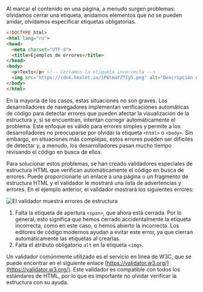 
Al marcar el contenido en una página, a menudo surgen problemas: olvidamos cerrar una etiqueta, anidamos elementos que no se pueden anidar, olvidamos especificar etiquetas obligatorias.

```html
<!DOCTYPE html>
<html lang="ru">
<head>
  <meta charset="UTF-8">
  <title>Ejemplos de errores</title>
</head>
<body>
  <p>Texto</p> <!-- Cerramos la etiqueta incorrecta -->
  <img src="https://cdn6.hexlet.io/1P6tmafZTIy5.png" alt="Descripción de la imagen"> <!-- No especificamos el atributo alt obligatorio -->
</body>
</html>
```

En la mayoría de los casos, estas situaciones no son graves. Los desarrolladores de navegadores implementan verificaciones automáticas de código para detectar errores que pueden afectar la visualización de la estructura y, si se encuentran, intentan corregir automáticamente el problema. Este enfoque es válido para errores simples y permite a los desarrolladores no preocuparse por olvidar la etiqueta `<html>` o `<body>`. Sin embargo, en situaciones más complejas, estos errores pueden ser difíciles de detectar y, a menudo, los desarrolladores pasan mucho tiempo revisando el código en busca de ellos.

Para solucionar estos problemas, se han creado validadores especiales de estructura HTML que verifican automáticamente el código en busca de errores. Puede proporcionarle un enlace a una página o un fragmento de estructura HTML y el validador le mostrará una lista de advertencias y errores. En el ejemplo anterior, el validador mostrará los siguientes errores:

![El validador muestra errores de estructura](../assets/errorhtml.png)

1. Falta la etiqueta de apertura `<span>`, que ahora está cerrada. Por lo general, esto significa que hemos cerrado accidentalmente la etiqueta incorrecta, como en este caso, o hemos abierto la incorrecta. Los editores de código modernos ayudan a evitar este error, ya que cierran automáticamente las etiquetas al crearlas.
2. Falta el atributo obligatorio `alt` en la etiqueta `<img>`.

Un validador comúnmente utilizado es el servicio en línea de W3C, que se puede encontrar en el siguiente enlace [https://validator.w3.org/](https://validator.w3.org/). Este validador es compatible con todos los estándares de HTML, por lo que es importante no olvidar verificar la estructura con su ayuda.
